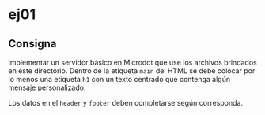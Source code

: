 # ej01

## Consigna

Implementar un servidor básico en Microdot que use los archivos brindados en este directorio. Dentro de la etiqueta `main` del HTML se debe colocar por lo menos una etiqueta `h1` con un texto centrado que contenga algún mensaje personalizado.

Los datos en el `header` y `footer` deben completarse según corresponda.
